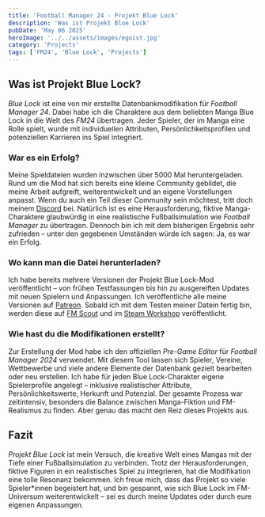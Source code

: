 ```yaml
---
title: 'Football Manager 24 - Projekt Blue Lock'
description: 'Was ist Projekt Blue Lock'
pubDate: 'May 06 2025'
heroImage: '../../assets/images/egoist.jpg'
category: 'Projects'
tags: ['FM24', 'Blue Lock', 'Projects']
---
```


## Was ist Projekt Blue Lock?

_Blue Lock_ ist eine von mir erstellte Datenbankmodifikation für _Football Manager 24_. Dabei habe ich die Charaktere aus dem beliebten Manga Blue Lock in die Welt des _FM24_ übertragen. Jeder Spieler, der im Manga eine Rolle spielt, wurde mit individuellen Attributen, Persönlichkeitsprofilen und potenziellen Karrieren ins Spiel integriert.

### War es ein Erfolg?

Meine Spieldateien wurden inzwischen über 5000 Mal heruntergeladen. Rund um die Mod hat sich bereits eine kleine Community gebildet, die meine Arbeit aufgreift, weiterentwickelt und an eigene Vorstellungen anpasst. Wenn du auch ein Teil dieser Community sein möchtest, tritt doch meinem [Discord](https://discord.gg/G8hRPd47JS) bei.
Natürlich ist es eine Herausforderung, fiktive Manga-Charaktere glaubwürdig in eine realistische Fußballsimulation wie _Football Manager_ zu übertragen. Dennoch bin ich mit dem bisherigen Ergebnis sehr zufrieden – unter den gegebenen Umständen würde ich sagen: Ja, es war ein Erfolg.

### Wo kann man die Datei herunterladen?

Ich habe bereits mehrere Versionen der Projekt Blue Lock-Mod veröffentlicht – von frühen Testfassungen bis hin zu ausgereiften Updates mit neuen Spielern und Anpassungen.
Ich veröffentliche alle meine Versionen auf [Patreon](https://www.patreon.com/c/legolukas).
Sobald ich mit dem Testen meiner Datein fertig bin, werden diese auf
[FM Scout](https://www.fmscout.com/users/Legolukas.html) und im [Steam Workshop](https://steamcommunity.com/id/polizei_zugriff/myworkshopfiles/) veröffentlicht.

### Wie hast du die Modifikationen erstellt?

Zur Erstellung der Mod habe ich den offiziellen _Pre-Game Editor_ für _Football Manager 2024_ verwendet. Mit diesem Tool lassen sich Spieler, Vereine, Wettbewerbe und viele andere Elemente der Datenbank gezielt bearbeiten oder neu erstellen.
Ich habe für jeden Blue Lock-Charakter eigene Spielerprofile angelegt – inklusive realistischer Attribute, Persönlichkeitswerte, Herkunft und Potenzial.
Der gesamte Prozess war zeitintensiv, besonders die Balance zwischen Manga-Fiktion und FM-Realismus zu finden. Aber genau das macht den Reiz dieses Projekts aus.

## Fazit

_Projekt Blue Lock_ ist mein Versuch, die kreative Welt eines Mangas mit der Tiefe einer Fußballsimulation zu verbinden. Trotz der Herausforderungen, fiktive Figuren in ein realistisches Spiel zu integrieren, hat die Modifikation eine tolle Resonanz bekommen.
Ich freue mich, dass das Projekt so viele Spieler\*innen begeistert hat, und bin gespannt, wie sich Blue Lock im FM-Universum weiterentwickelt – sei es durch meine Updates oder durch eure eigenen Anpassungen.
